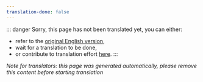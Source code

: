 ```yaml
---
translation-done: false
---
```

::: danger
Sorry, this page has not been translated yet, you can either:
- refer to the [original English version](<..\..\mapping\intermediate-mapping.md>),
- wait for a translation to be done,
- or contribute to translation effort [here](https://github.com/bsmg/wiki).
:::

_Note for translators: this page was generated automatically, please remove this content before starting translation_
